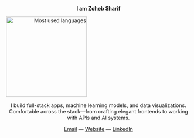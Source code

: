 <p align="center">
	<b>I am Zoheb Sharif</b>
</p>

<a href="https://github-readme-stats.vercel.app/api/top-langs/?username=zohebsharif&hide=html,ruby,roff&langs_count=10&layout=compact&theme=dark&hide_border=true&bg_color=0D1117" align="right">
	<img src="https://github-readme-stats.vercel.app/api/top-langs/?username=zohebsharif&hide=html,ruby,roff&langs_count=10&layout=compact&theme=dark&hide_border=true&bg_color=0D1117" height="220px" alt="Most used languages">
</a>

<p align="center">
	I build full-stack apps, machine learning models, and data visualizations. Comfortable across the stack—from crafting elegant frontends to working with APIs and AI systems.
</p>

<p align="center">
	<a href="mailto:sharifzoheb@gmail.com">Email</a> —
	<a href="https://zohebsharif.com">Website</a> —
	<a href="https://linkedin.com/in/zohebsharif">LinkedIn</a>
</p>
